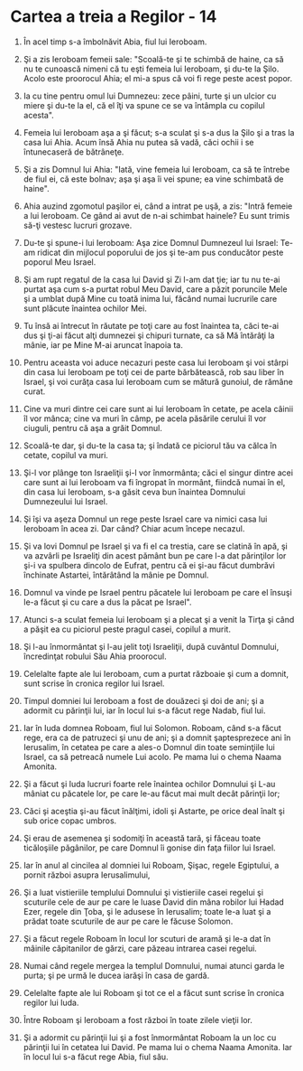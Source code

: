 # Cartea a treia a Regilor - 14

1. În acel timp s-a îmbolnăvit Abia, fiul lui Ieroboam. 

2. Şi a zis Ieroboam femeii sale: "Scoală-te şi te schimbă de haine, ca să nu te cunoască nimeni că tu eşti femeia lui Ieroboam, şi du-te la Şilo. Acolo este proorocul Ahia; el mi-a spus că voi fi rege peste acest popor. 

3. Ia cu tine pentru omul lui Dumnezeu: zece pâini, turte şi un ulcior cu miere şi du-te la el, că el îţi va spune ce se va întâmpla cu copilul acesta". 

4. Femeia lui Ieroboam aşa a şi făcut; s-a sculat şi s-a dus la Şilo şi a tras la casa lui Ahia. Acum însă Ahia nu putea să vadă, căci ochii i se întunecaseră de bătrâneţe. 

5. Şi a zis Domnul lui Ahia: "Iată, vine femeia lui Ieroboam, ca să te întrebe de fiul ei, că este bolnav; aşa şi aşa îi vei spune; ea vine schimbată de haine". 

6. Ahia auzind zgomotul paşilor ei, când a intrat pe uşă, a zis: "Intră femeie a lui Ieroboam. Ce gând ai avut de n-ai schimbat hainele? Eu sunt trimis să-ţi vestesc lucruri grozave. 

7. Du-te şi spune-i lui Ieroboam: Aşa zice Domnul Dumnezeul lui Israel: Te-am ridicat din mijlocul poporului de jos şi te-am pus conducător peste poporul Meu Israel. 

8. Şi am rupt regatul de la casa lui David şi Zi l-am dat ţie; iar tu nu te-ai purtat aşa cum s-a purtat robul Meu David, care a păzit poruncile Mele şi a umblat după Mine cu toată inima lui, făcând numai lucrurile care sunt plăcute înaintea ochilor Mei. 

9. Tu însă ai întrecut în răutate pe toţi care au fost înaintea ta, căci te-ai dus şi ţi-ai făcut alţi dumnezei şi chipuri turnate, ca să Mă întărâţi la mânie, iar pe Mine M-ai aruncat înapoia ta. 

10. Pentru aceasta voi aduce necazuri peste casa lui Ieroboam şi voi stârpi din casa lui Ieroboam pe toţi cei de parte bărbătească, rob sau liber în Israel, şi voi curăţa casa lui Ieroboam cum se mătură gunoiul, de rămâne curat. 

11. Cine va muri dintre cei care sunt ai lui Ieroboam în cetate, pe acela câinii îl vor mânca; cine va muri în câmp, pe acela păsările cerului îl vor ciuguli, pentru că aşa a grăit Domnul. 

12. Scoală-te dar, şi du-te la casa ta; şi îndată ce piciorul tău va călca în cetate, copilul va muri. 

13. Şi-l vor plânge ton Israeliţii şi-l vor înmormânta; căci el singur dintre acei care sunt ai lui Ieroboam va fi îngropat în mormânt, fiindcă numai în el, din casa lui Ieroboam, s-a găsit ceva bun înaintea Domnului Dumnezeului lui Israel. 

14. Şi îşi va aşeza Domnul un rege peste Israel care va nimici casa lui Ieroboam în acea zi. Dar când? Chiar acum începe necazul. 

15. Şi va lovi Domnul pe Israel şi va fi el ca trestia, care se clatină în apă, şi va azvârli pe Israeliţi din acest pământ bun pe care l-a dat părinţilor lor şi-i va spulbera dincolo de Eufrat, pentru că ei şi-au făcut dumbrăvi închinate Astartei, întărâtând la mânie pe Domnul. 

16. Domnul va vinde pe Israel pentru păcatele lui Ieroboam pe care el însuşi le-a făcut şi cu care a dus la păcat pe Israel". 

17. Atunci s-a sculat femeia lui Ieroboam şi a plecat şi a venit la Tirţa şi când a păşit ea cu piciorul peste pragul casei, copilul a murit. 

18. Şi l-au înmormântat şi l-au jelit toţi Israeliţii, după cuvântul Domnului, încredinţat robului Său Ahia proorocul. 

19. Celelalte fapte ale lui Ieroboam, cum a purtat războaie şi cum a domnit, sunt scrise în cronica regilor lui Israel. 

20. Timpul domniei lui Ieroboam a fost de douăzeci şi doi de ani; şi a adormit cu părinţii lui, iar în locul lui s-a făcut rege Nadab, fiul lui. 

21. Iar în Iuda domnea Roboam, fiul lui Solomon. Roboam, când s-a făcut rege, era ca de patruzeci şi unu de ani; şi a domnit şaptesprezece ani în Ierusalim, în cetatea pe care a ales-o Domnul din toate seminţiile lui Israel, ca să petreacă numele Lui acolo. Pe mama lui o chema Naama Amonita. 

22. Şi a făcut şi Iuda lucruri foarte rele înaintea ochilor Domnului şi L-au mâniat cu păcatele lor, pe care le-au făcut mai mult decât părinţii lor; 

23. Căci şi aceştia şi-au făcut înălţimi, idoli şi Astarte, pe orice deal înalt şi sub orice copac umbros. 

24. Şi erau de asemenea şi sodomiţi în această tară, şi făceau toate ticăloşiile păgânilor, pe care Domnul îi gonise din faţa fiilor lui Israel. 

25. Iar în anul al cincilea al domniei lui Roboam, Şişac, regele Egiptului, a pornit război asupra Ierusalimului, 

26. Şi a luat vistieriile templului Domnului şi vistieriile casei regelui şi scuturile cele de aur pe care le luase David din mâna robilor lui Hadad Ezer, regele din Ţoba, şi le adusese în Ierusalim; toate le-a luat şi a prădat toate scuturile de aur pe care le făcuse Solomon. 

27. Şi a făcut regele Roboam în locul lor scuturi de aramă şi le-a dat în mâinile căpitanilor de gărzi, care păzeau intrarea casei regelui. 

28. Numai când regele mergea la templul Domnului, numai atunci garda le purta; şi pe urmă le ducea iarăşi în casa de gardă. 

29. Celelalte fapte ale lui Roboam şi tot ce el a făcut sunt scrise în cronica regilor lui Iuda. 

30. Între Roboam şi Ieroboam a fost război în toate zilele vieţii lor. 

31. Şi a adormit cu părinţii lui şi a fost înmormântat Roboam la un loc cu părinţii lui în cetatea lui David. Pe mama lui o chema Naama Amonita. Iar în locul lui s-a făcut rege Abia, fiul său. 

